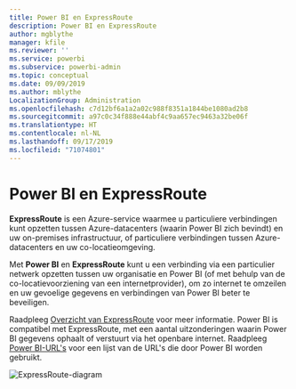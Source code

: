 ```yaml
---
title: Power BI en ExpressRoute
description: Power BI en ExpressRoute
author: mgblythe
manager: kfile
ms.reviewer: ''
ms.service: powerbi
ms.subservice: powerbi-admin
ms.topic: conceptual
ms.date: 09/09/2019
ms.author: mblythe
LocalizationGroup: Administration
ms.openlocfilehash: c7d12bf6a1a2a02c988f8351a1844be1080ad2b8
ms.sourcegitcommit: a97c0c34f888e44abf4c9aa657ec9463a32be06f
ms.translationtype: HT
ms.contentlocale: nl-NL
ms.lasthandoff: 09/17/2019
ms.locfileid: "71074801"
---
```

# <a name="power-bi-and-expressroute"></a>Power BI en ExpressRoute

**ExpressRoute** is een Azure-service waarmee u particuliere verbindingen kunt opzetten tussen Azure-datacenters (waarin Power BI zich bevindt) en uw on-premises infrastructuur, of particuliere verbindingen tussen Azure-datacenters en uw co-locatieomgeving.

Met **Power BI** en **ExpressRoute** kunt u een verbinding via een particulier netwerk opzetten tussen uw organisatie en Power BI (of met behulp van de co-locatievoorziening van een internetprovider), om zo internet te omzeilen en uw gevoelige gegevens en verbindingen van Power BI beter te beveiligen.

Raadpleeg [Overzicht van ExpressRoute](/azure/expressroute/expressroute-introduction) voor meer informatie. Power BI is compatibel met ExpressRoute, met een aantal uitzonderingen waarin Power BI gegevens ophaalt of verstuurt via het openbare internet. Raadpleeg [Power BI-URL's](power-bi-whitelist-urls.md) voor een lijst van de URL's die door Power BI worden gebruikt.

![ExpressRoute-diagram](media/service-admin-power-bi-expressroute/pbi_expressroute_1.png)
